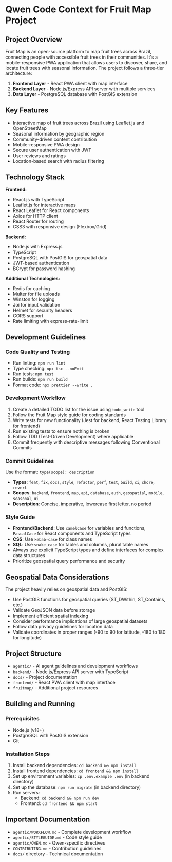 # Qwen Code Context for Fruit Map Project

## Project Overview

Fruit Map is an open-source platform to map fruit trees across Brazil, connecting people with accessible fruit trees in their communities. It's a mobile-responsive PWA application that allows users to discover, share, and locate fruit trees with seasonal information. The project follows a three-tier architecture:

1. **Frontend Layer** - React PWA client with map interface
2. **Backend Layer** - Node.js/Express API server with multiple services  
3. **Data Layer** - PostgreSQL database with PostGIS extension

## Key Features

- Interactive map of fruit trees across Brazil using Leaflet.js and OpenStreetMap
- Seasonal information by geographic region
- Community-driven content contribution
- Mobile-responsive PWA design
- Secure user authentication with JWT
- User reviews and ratings
- Location-based search with radius filtering

## Technology Stack

**Frontend:**
- React.js with TypeScript
- Leaflet.js for interactive maps
- React Leaflet for React components
- Axios for HTTP client
- React Router for routing
- CSS3 with responsive design (Flexbox/Grid)

**Backend:**
- Node.js with Express.js
- TypeScript
- PostgreSQL with PostGIS for geospatial data
- JWT-based authentication
- BCrypt for password hashing

**Additional Technologies:**
- Redis for caching
- Multer for file uploads
- Winston for logging
- Joi for input validation
- Helmet for security headers
- CORS support
- Rate limiting with express-rate-limit

## Development Guidelines

### Code Quality and Testing
- Run linting: `npm run lint`
- Type checking: `npx tsc --noEmit`
- Run tests: `npm test`
- Run builds: `npm run build`
- Format code: `npx prettier --write .`

### Development Workflow
1. Create a detailed TODO list for the issue using `todo_write` tool
2. Follow the Fruit Map style guide for coding standards
3. Write tests for new functionality (Jest for backend, React Testing Library for frontend)
4. Run existing tests to ensure nothing is broken
5. Follow TDD (Test-Driven Development) where applicable
6. Commit frequently with descriptive messages following Conventional Commits

### Commit Guidelines
Use the format: `type(scope): description`
- **Types**: `feat`, `fix`, `docs`, `style`, `refactor`, `perf`, `test`, `build`, `ci`, `chore`, `revert`
- **Scopes**: `backend`, `frontend`, `map`, `api`, `database`, `auth`, `geospatial`, `mobile`, `seasonal`, `ui`
- **Description**: Concise, imperative, lowercase first letter, no period

### Style Guide
- **Frontend/Backend**: Use `camelCase` for variables and functions, `PascalCase` for React components and TypeScript types
- **CSS**: Use `kebab-case` for class names
- **SQL**: Use `snake_case` for tables and columns, plural table names
- Always use explicit TypeScript types and define interfaces for complex data structures
- Prioritize geospatial query performance and security

## Geospatial Data Considerations

The project heavily relies on geospatial data and PostGIS:
- Use PostGIS functions for geospatial queries (ST_DWithin, ST_Contains, etc.)
- Validate GeoJSON data before storage
- Implement efficient spatial indexing
- Consider performance implications of large geospatial datasets
- Follow data privacy guidelines for location data
- Validate coordinates in proper ranges (-90 to 90 for latitude, -180 to 180 for longitude)

## Project Structure

- `agentic/` - AI agent guidelines and development workflows
- `backend/` - Node.js/Express API server with TypeScript
- `docs/` - Project documentation
- `frontend/` - React PWA client with map interface
- `fruitmap/` - Additional project resources

## Building and Running

### Prerequisites
- Node.js (v18+)
- PostgreSQL with PostGIS extension
- Git

### Installation Steps
1. Install backend dependencies: `cd backend && npm install`
2. Install frontend dependencies: `cd frontend && npm install`
3. Set up environment variables: `cp .env.example .env` (in backend directory)
4. Set up the database: `npm run migrate` (in backend directory)
5. Run servers:
   - Backend: `cd backend && npm run dev`
   - Frontend: `cd frontend && npm start`

## Important Documentation

- `agentic/WORKFLOW.md` - Complete development workflow
- `agentic/STYLEGUIDE.md` - Code style guide
- `agentic/QWEN.md` - Qwen-specific directives
- `CONTRIBUTING.md` - Contribution guidelines
- `docs/` directory - Technical documentation